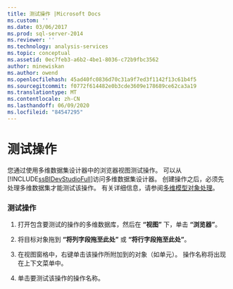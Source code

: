 ```yaml
---
title: 测试操作 |Microsoft Docs
ms.custom: ''
ms.date: 03/06/2017
ms.prod: sql-server-2014
ms.reviewer: ''
ms.technology: analysis-services
ms.topic: conceptual
ms.assetid: 0ec7feb3-a6b2-4be1-8036-c72b9fbc3562
author: minewiskan
ms.author: owend
ms.openlocfilehash: 45ad40fc0836d70c31a9f7ed3f1142f13c61b4f5
ms.sourcegitcommit: f0772f614482e0b3cde3609e178689ce62ca3a19
ms.translationtype: MT
ms.contentlocale: zh-CN
ms.lasthandoff: 06/09/2020
ms.locfileid: "84547295"
---
```

# <a name="test-an-action"></a>测试操作
  您通过使用多维数据集设计器中的浏览器视图测试操作。 可以从 [!INCLUDE[ssBIDevStudioFull](../../includes/ssbidevstudiofull-md.md)]访问多维数据集设计器。 创建操作之后，必须先处理多维数据集才能测试该操作。 有关详细信息，请参阅[多维模型对象处理](processing-a-multidimensional-model-analysis-services.md)。  
  
### <a name="to-test-an-action"></a>测试操作  
  
1.  打开包含要测试的操作的多维数据库，然后在 **“视图”** 下，单击 **“浏览器”**。  
  
2.  将目标对象拖到 **“将列字段拖至此处”** 或 **“将行字段拖至此处”**。  
  
3.  在视图窗格中，右键单击该操作所附加到的对象（如单元）。 操作名称将出现在上下文菜单中。  
  
4.  单击要测试该操作的操作名称。  
  
  
